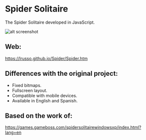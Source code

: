 # Spider Solitaire

The Spider Solitaire developed in JavaScript.

![alt screenshot](https://raw.githubusercontent.com/lrusso/Spider/master/Spider.png)

## Web:

https://lrusso.github.io/Spider/Spider.htm

## Differences with the original project:

- Fixed bitmaps.
- Fullscreen layout.
- Compatible with mobile devices.
- Available in English and Spanish.

## Based on the work of:

https://games.gameboss.com/spidersolitairewindowsxp/index.html?lang=en
